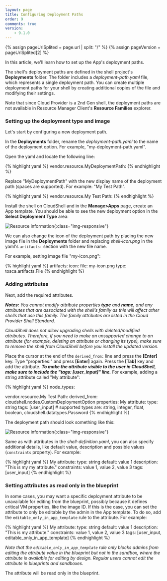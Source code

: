 ```yaml
---
layout: page
title: Configuring Deployment Paths
order: 9
comments: true
version:
    - 9.1.0
---
```


{% assign pageUrlSplited = page.url | split: "/" %}
{% assign pageVersion = pageUrlSplited[2] %}

In this article, we'll learn how to set up the App's deployment paths.

The shell's deployment paths are defined in the shell project's **Deployments** folder. The folder includes a *deployment-path.yaml* file, which represents a single deployment path. You can create multiple deployment paths for your shell by creating additional copies of the file and modifying their settings.

Note that since Cloud Provider is a 2nd Gen shell, the deployment paths are not available in Resource Manager Client's **Resource Families** explorer.

### Setting up the deployment type and image

Let's start by configuring a new deployment path. 

In the **Deployments** folder, rename the *deployment-path.yaml* to the name of the deployment option. For example, "my-deployment-path.yaml".

Open the yaml and locate the following line:

{% highlight yaml %}
vendor.resource.MyDeploymentPath:
{% endhighlight %}

Replace "MyDeploymentPath" with the new display name of the deployment path (spaces are supported). For example: "My Test Path".

{% highlight yaml %}
vendor.resource.My Test Path:
{% endhighlight %}

Install the shell on CloudShell and in the **Manage>Apps** page, create an App template. You should be able to see the new deployment option in the **Select Deployment Type** area:

![Resource information]({{site.baseurl}}/assets/cp-new-deployment-path.png){:class="img-responsive"}

We can also change the icon of the deployment path by placing the new image file in the **Deployments** folder and replacing *shell-icon.png* in the yaml's `artifacts:` section with the new file name.

For example, setting image file "my-icon.png":

{% highlight yaml %}
artifacts:
  icon:
    file: my-icon.png
    type: tosca.artifacts.File
{% endhighlight %}

### Adding attributes

Next, add the required attributes. 

_**Notes:**_
_You cannot modify attribute properties **type** and **name**, and any attributes that are associated with the shell’s family as this will affect other shells that use this family. The family attributes are listed in the Cloud Provider Shell Standard._

_CloudShell does not allow upgrading shells with deleted/modified attributes. Therefore, if you need to make an unsupported change to an attribute (for example, deleting an attribute or changing its type), make sure to remove the shell from CloudShell before you install the updated version._ 

Place the cursor at the end of the `derived_from:` line and press the **[Enter]** key. Type "properties:" and press **[Enter]** again. Press the **[Tab]** key and add the attribute. _**To make the attribute visible to the user in CloudShell, make sure to include the "tags: [user_input]" line.**_ For example, adding a string attribute called "My attribute":

{% highlight yaml %}
node_types:

  vendor.resource.My Test Path:
    derived_from: cloudshell.nodes.CustomDeploymentOption
    properties:
      My attribute:
        type: string
        tags: [user_input]       # supported types are: string, integer, float, boolean, cloudshell.datatypes.Password
{% endhighlight %}

The deployment path should look something like this:

![Resource information]({{site.baseurl}}/assets/cp-deployment-path-attribute-1.png){:class="img-responsive"}

Same as with attributes in the *shell-definition.yaml*, you can also specify additional details, like default value, description and possible values (`constraints` property). For example:

{% highlight yaml %}
My attribute:
  type: string
  default: value 1
  description: "This is my my attribute."
  constraints: value 1, value 2, value 3
  tags: [user_input]
{% endhighlight %}

### Setting attributes as read only in the blueprint

In some cases, you may want a specific deployment attribute to be unavailable for editing from the blueprint, possibly because it defines critical VM properties, like the image ID. If this is the case, you can set the attribute to only be editable by the admin in the App template. To do so, add the `editable_only_in_app_template` rule to the attribute. For example:

{% highlight yaml %}
My attribute:
  type: string
  default: value 1
  description: "This is my attribute."
  constraints: value 1, value 2, value 3
  tags: [user_input, editable_only_in_app_template]
{% endhighlight %}

*Note that the `editable_only_in_app_template` rule only blocks admins from editing the attribute value in the blueprint but not in the sandbox, where the attribute is available for editing by design. Regular users cannot edit the attribute in blueprints and sandboxes.* 

The attribute will be read only in the blueprint.
